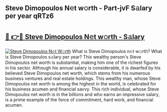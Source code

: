 ## Steve Dimopoulos N𝚎t w𝚘rth - Part-jvF S𝚊lary per year qRTz6

# <h2><a href="http://gc0t9q.nevu.top/?p=Steve+Dimopoulos">🔗 👉🔴 Steve Dimopoulos N𝚎t w𝚘rth - S𝚊lary</a></h2>

[![Steve Dimopoulos N𝚎t W𝚘rth](https://i.imgur.com/Oavwk0R.jpeg)](http://gc0t9q.nevu.top/?p=Steve+Dimopoulos)
What is Steve Dimopoulos n𝚎t w𝚘rth? What is Steve Dimopoulos s𝚊lary per year?
This wealthy person's Steve Dimopoulos net worth is substantial, making him one of the richest figures in his sector. Although his annual salary is considerable, it is dwarfed by his believed Steve Dimopoulos net worth, which stems from his numerous business ventures and real estate holdings. This wealthy man, whose Steve Dimopoulos net worth is among the highest in the world, is celebrated for his business acumen and financial savvy. This rich individual, whose Steve Dimopoulos net worth is in the billions and who earns an impressive salary, is a prime example of the force of commitment, hard work, and financial acumen.
